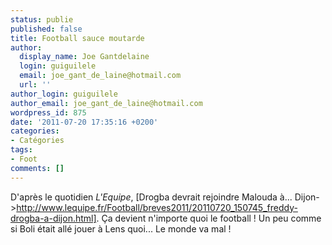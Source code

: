 ```yaml
---
status: publie
published: false
title: Football sauce moutarde
author:
  display_name: Joe Gantdelaine
  login: guiguilele
  email: joe_gant_de_laine@hotmail.com
  url: ''
author_login: guiguilele
author_email: joe_gant_de_laine@hotmail.com
wordpress_id: 875
date: '2011-07-20 17:35:16 +0200'
categories:
- Catégories
tags:
- Foot
comments: []
---
```

D'après le quotidien *L'Equipe*, [Drogba devrait rejoindre Malouda à... Dijon->http://www.lequipe.fr/Football/breves2011/20110720_150745_freddy-drogba-a-dijon.html]. Ça devient n'importe quoi le football ! Un peu comme si Boli était allé jouer à Lens quoi... Le monde va mal !

